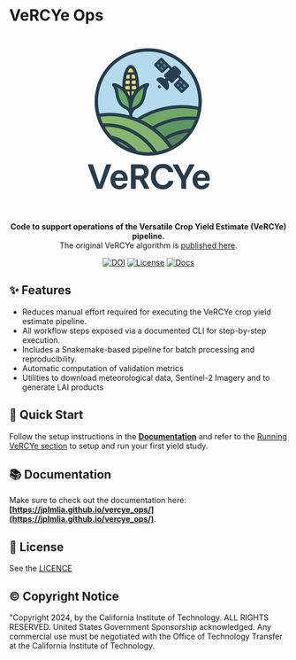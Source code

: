 # VeRCYe Ops

<p align="center">
  <img width="320" alt="VeRCYe logo" src="vercye_logo.png">
</p>
<p align="center">
  <b>Code to support operations of the Versatile Crop Yield Estimate (VeRCYe) pipeline.</b> <br>
  The original VeRCYe algorithm is <a href="https://doi.org/10.1007/s13593-024-00974-4">published here</a>.
</p>



<p align="center">
  <a href="https://doi.org/10.1007/s13593-024-00974-4"><img alt="DOI" src="https://img.shields.io/badge/DOI-10.1007/s13593--024--00974--4-blue"></a>
  <a href="LICENSE"><img alt="License" src="https://img.shields.io/badge/License-Apache_2.0-blue.svg"></a>
  <a href="https://jplmlia.github.io/vercye_ops/"><img alt="Docs" src="https://img.shields.io/badge/docs-online-blueviolet"></a>
</p>


## ✨ Features

- Reduces manual effort required for executing the VeRCYe crop yield estimate pipeline.
- All workflow steps exposed via a documented CLI for step-by-step execution.
- Includes a Snakemake-based pipeline for batch processing and reproducibility.
- Automatic computation of validation metrics
- Utilities to download meteorological data, Sentinel-2 Imagery and to generate LAI products


## 🚀 Quick Start
Follow the setup instructions in the  **[Documentation](https://jplmlia.github.io/vercye_ops/)** and refer to the [Running VeRCYe section](https://jplmlia.github.io/vercye_ops/Vercye/running.md) to setup and run your first yield study.

## 📚 Documentation
Make sure to check out the documentation here: **[https://jplmlia.github.io/vercye_ops/](https://jplmlia.github.io/vercye_ops/)**.

## 📄 License
See the [LICENCE](LICENSE)

## © Copyright Notice
"Copyright 2024, by the California Institute of Technology. ALL RIGHTS RESERVED. United States Government Sponsorship acknowledged. Any commercial use must be negotiated with the Office of Technology Transfer at the California Institute of Technology.
